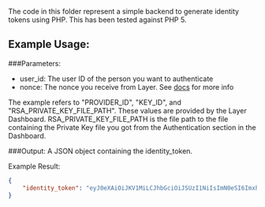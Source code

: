 
The code in this folder represent a simple backend to generate identity tokens using PHP. This has been tested against PHP 5. 

## Example Usage:

###Parameters:

* user_id:  The user ID of the person you want to authenticate
* nonce: The nonce you receive from Layer. See [docs](https://developer.layer.com/docs/guide#authentication) for more info

The example refers to  "PROVIDER_ID", "KEY_ID", and "RSA_PRIVATE_KEY_FILE_PATH".  These values are provided by  the Layer Dashboard. RSA_PRIVATE_KEY_FILE_PATH is the file path to the file containing the Private Key file you got from the Authentication section in the Dashboard.

###Output:
A JSON object containing the identity_token.

Example Result:

```json
{
    "identity_token": "eyJ0eXAiOiJKV1MiLCJhbGciOiJSUzI1NiIsImN0eSI6ImxheWVyLWVpdDt2PTEiLCJraWQiOiI2OWZkZDVhYS02NDc4LTExZTQtOTdmMS0xZGVkMDAwMDAwZTYifQ.eyJpc3MiOiI1YTczMWE0Yy02M2JlLTExZTQtOTEyNC1hYWE1MDIwMDc1ZjgiLCJpYXQiOjE0MTUxNTExMTcsImV4cCI6MTQxNTE2MTExNywibmNlIjoibkcrWHZFb0c3dDBXSEZrZjN0QmlWdEdjekFsTXArUmwydXVqWkN0TVJsSEcxb1FVU05BSXZnM0ZTbnFzTDhiNlFFK2pIZU8vZHJsZ2FJNXJnRXVIR2c9PSJ9.SPVPzzN7S09OafQZV7E_LvHF1mmvj5VU0Kn780ef4tegwLUS_pYj7ODfgSZPS2-MNRFhYb5ACZqtoxNkv32CJBzJzFuwBkZ3CsuX8xdpeXWEqvYtK2OV73x1TNA8RGmWyVjVKq7xjpGUORkLk7KQW3QRrQGSVx_jeOiUxb9HvZI"
}
```
